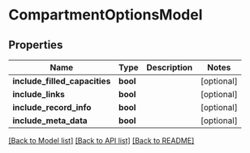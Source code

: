 # CompartmentOptionsModel

## Properties
Name | Type | Description | Notes
------------ | ------------- | ------------- | -------------
**include_filled_capacities** | **bool** |  | [optional] 
**include_links** | **bool** |  | [optional] 
**include_record_info** | **bool** |  | [optional] 
**include_meta_data** | **bool** |  | [optional] 

[[Back to Model list]](../README.md#documentation-for-models) [[Back to API list]](../README.md#documentation-for-api-endpoints) [[Back to README]](../README.md)


